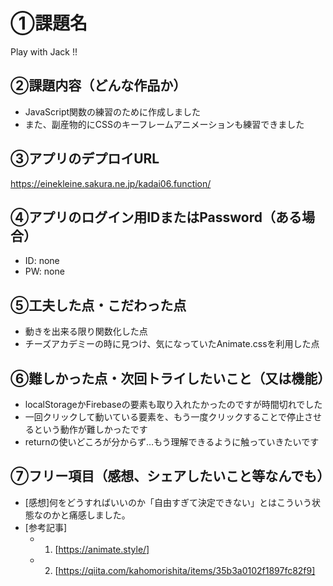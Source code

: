 # ①課題名
Play with Jack !!

## ②課題内容（どんな作品か）
- JavaScript関数の練習のために作成しました
- また、副産物的にCSSのキーフレームアニメーションも練習できました

## ③アプリのデプロイURL
https://einekleine.sakura.ne.jp/kadai06.function/

## ④アプリのログイン用IDまたはPassword（ある場合）
- ID: none
- PW: none

## ⑤工夫した点・こだわった点
- 動きを出来る限り関数化した点
- チーズアカデミーの時に見つけ、気になっていたAnimate.cssを利用した点

## ⑥難しかった点・次回トライしたいこと（又は機能）
- localStorageかFirebaseの要素も取り入れたかったのですが時間切れでした
- 一回クリックして動いている要素を、もう一度クリックすることで停止させるという動作が難しかったです
- returnの使いどころが分からず…もう理解できるように触っていきたいです

## ⑦フリー項目（感想、シェアしたいこと等なんでも）
- [感想]何をどうすればいいのか「自由すぎて決定できない」とはこういう状態なのかと痛感しました。
- [参考記事]
  - 1. [https://animate.style/]
  - 2. [https://qiita.com/kahomorishita/items/35b3a0102f1897fc82f9]
